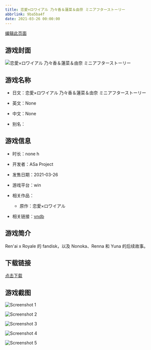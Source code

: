 ```yaml
---
title: 恋愛×ロワイアル 乃々香＆蓮菜＆由奈 ミニアフターストーリー
abbrlink: 9ba5ba4f
date: 2021-03-26 00:00:00
---
```

[编辑此页面](https://github.com/ACG-3/ADV3-source/blob/main/source/_posts/games/%E6%81%8B%E6%84%9B%C3%97%E3%83%AD%E3%83%AF%E3%82%A4%E3%82%A2%E3%83%AB%20%E4%B9%83%E3%80%85%E9%A6%99%EF%BC%86%E8%93%AE%E8%8F%9C%EF%BC%86%E7%94%B1%E5%A5%88%20%E3%83%9F%E3%83%8B%E3%82%A2%E3%83%95%E3%82%BF%E3%83%BC%E3%82%B9%E3%83%88%E3%83%BC%E3%83%AA%E3%83%BC.md)

## 游戏封面

![恋愛×ロワイアル 乃々香＆蓮菜＆由奈 ミニアフターストーリー](https%3A//pan.timero.xyz/onedrive/img_lib_001/%E6%81%8B%E6%84%9B%C3%97%E3%83%AD%E3%83%AF%E3%82%A4%E3%82%A2%E3%83%AB%20%E4%B9%83%E3%80%85%E9%A6%99%EF%BC%86%E8%93%AE%E8%8F%9C%EF%BC%86%E7%94%B1%E5%A5%88%20%E3%83%9F%E3%83%8B%E3%82%A2%E3%83%95%E3%82%BF%E3%83%BC%E3%82%B9%E3%83%88%E3%83%BC%E3%83%AA%E3%83%BC_cover.avif)


## 游戏名称

- 日文：恋愛×ロワイアル 乃々香＆蓮菜＆由奈 ミニアフターストーリー
- 英文：None
- 中文：None

- 别名：


## 游戏信息

- 时长：none h
- 开发者：ASa Project
- 发售日期：2021-03-26
- 游戏平台：win
- 相关作品：
   - 原作：恋愛×ロワイアル

- 相关链接：[vndb](https://vndb.org/v30238)


## 游戏简介

Ren'ai x Royale 的 fandisk，以及 Nonoka、Renna 和 Yuna 的后续故事。


## 下载链接

[点击下载](https://pan.timero.xyz/onedrive/adv_lib_001/%E6%81%8B%E6%84%9B%C3%97%E3%83%AD%E3%83%AF%E3%82%A4%E3%82%A2%E3%83%AB%20%E4%B9%83%E3%80%85%E9%A6%99%EF%BC%86%E8%93%AE%E8%8F%9C%EF%BC%86%E7%94%B1%E5%A5%88%20%E3%83%9F%E3%83%8B%E3%82%A2%E3%83%95%E3%82%BF%E3%83%BC%E3%82%B9%E3%83%88%E3%83%BC%E3%83%AA%E3%83%BC)


## 游戏截图


![Screenshot 1](https%3A//pan.timero.xyz/onedrive/img_lib_001/%E6%81%8B%E6%84%9B%C3%97%E3%83%AD%E3%83%AF%E3%82%A4%E3%82%A2%E3%83%AB%20%E4%B9%83%E3%80%85%E9%A6%99%EF%BC%86%E8%93%AE%E8%8F%9C%EF%BC%86%E7%94%B1%E5%A5%88%20%E3%83%9F%E3%83%8B%E3%82%A2%E3%83%95%E3%82%BF%E3%83%BC%E3%82%B9%E3%83%88%E3%83%BC%E3%83%AA%E3%83%BC_Screenshot_1.avif)

![Screenshot 2](https%3A//pan.timero.xyz/onedrive/img_lib_001/%E6%81%8B%E6%84%9B%C3%97%E3%83%AD%E3%83%AF%E3%82%A4%E3%82%A2%E3%83%AB%20%E4%B9%83%E3%80%85%E9%A6%99%EF%BC%86%E8%93%AE%E8%8F%9C%EF%BC%86%E7%94%B1%E5%A5%88%20%E3%83%9F%E3%83%8B%E3%82%A2%E3%83%95%E3%82%BF%E3%83%BC%E3%82%B9%E3%83%88%E3%83%BC%E3%83%AA%E3%83%BC_Screenshot_2.avif)

![Screenshot 3](https%3A//pan.timero.xyz/onedrive/img_lib_001/%E6%81%8B%E6%84%9B%C3%97%E3%83%AD%E3%83%AF%E3%82%A4%E3%82%A2%E3%83%AB%20%E4%B9%83%E3%80%85%E9%A6%99%EF%BC%86%E8%93%AE%E8%8F%9C%EF%BC%86%E7%94%B1%E5%A5%88%20%E3%83%9F%E3%83%8B%E3%82%A2%E3%83%95%E3%82%BF%E3%83%BC%E3%82%B9%E3%83%88%E3%83%BC%E3%83%AA%E3%83%BC_Screenshot_3.avif)

![Screenshot 4](https%3A//pan.timero.xyz/onedrive/img_lib_001/%E6%81%8B%E6%84%9B%C3%97%E3%83%AD%E3%83%AF%E3%82%A4%E3%82%A2%E3%83%AB%20%E4%B9%83%E3%80%85%E9%A6%99%EF%BC%86%E8%93%AE%E8%8F%9C%EF%BC%86%E7%94%B1%E5%A5%88%20%E3%83%9F%E3%83%8B%E3%82%A2%E3%83%95%E3%82%BF%E3%83%BC%E3%82%B9%E3%83%88%E3%83%BC%E3%83%AA%E3%83%BC_Screenshot_4.avif)

![Screenshot 5](https%3A//pan.timero.xyz/onedrive/img_lib_001/%E6%81%8B%E6%84%9B%C3%97%E3%83%AD%E3%83%AF%E3%82%A4%E3%82%A2%E3%83%AB%20%E4%B9%83%E3%80%85%E9%A6%99%EF%BC%86%E8%93%AE%E8%8F%9C%EF%BC%86%E7%94%B1%E5%A5%88%20%E3%83%9F%E3%83%8B%E3%82%A2%E3%83%95%E3%82%BF%E3%83%BC%E3%82%B9%E3%83%88%E3%83%BC%E3%83%AA%E3%83%BC_Screenshot_5.avif)

